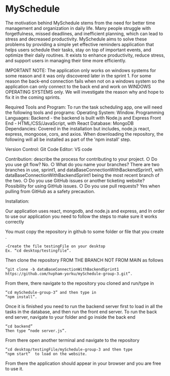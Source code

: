 # MySchedule

The motivation behind MySchedule stems from the need for better time management and organization in daily life. Many people struggle with forgetfulness, missed deadlines, and inefficient planning, which can lead to stress and decreased productivity. MySchedule aims to solve these problems by providing a simple yet effective reminders application that helps users schedule their tasks, stay on top of important events, and optimize their daily routines. It exists to enhance productivity, reduce stress, and support users in managing their time more efficiently.

IMPORTANT NOTE: The application only works on windows systems for some reason and it was only discovered later in the sprint 1. For some reason the back-end connection fails when not on a windows system so the application can only connect to the back end and work on WINDOWS OPERATING SYSTEMS only. We will investigate the reason why and hope to fix it in the coming sprints.

Required Tools and Program:
To run the task scheduling app, one will need the following tools and programs:
Operating System: 
Window.
Programming Languages:
Backend - the backend is built with Node.js and Express
Front End - HTML/CSS/JavaScript, with React
Database: MongoDB
Dependancies: Covered in the installation but includes, node.js react, express, mongoose, cors, and axios. When downloading the repository, the following will all be installed as part of the 'npm install' step.

Version Control: Git
Code Editor: VS code

Contribution: describe the process for contributing to your project. 
○ Do you use git flow? 
	No.
○ What do you name your branches? 
	There are two branches in use, sprint1, and dataBaseConnectionWithBackendSprint1, with dataBaseConnectionWithBackendSprint1 being the most recent branch of the two.
○ Do you use GitHub issues or another ticketing website? 
	Possibility for using GitHub issues.
○ Do you use pull requests? 
	Yes when pulling from GitHub as a safety precaution.

Installation: 

Our application uses react, mongodb, and node.js and express, and In order to use our application you need to follow the steps to make sure it works correctly

You must copy the repository in github to some folder or file that you create .

	-Create the file testingFile on your desktop
	Ex. “cd desktop/testingfile”.

Then clone the repository FROM THE BRANCH NOT FROM MAIN as follows 

	“git clone -b dataBaseConnectionWithBackendSprint1 https://github.com/hvpham-yorku/mySchedule-group-3.git”.

From there, there navigate to the repository you cloned and run/type in 

	“cd mySchedule-group-3” and then type in 
	“npm install”.

Once it is finished you need to run the backend server first to load in all the tasks in the database, and then run the front end server.
	To run the back end server, navigate to your folder and go inside the back end

	“cd backend”
	Then type “node server.js”.

From there open another terminal and navigate to the repository 

	“cd desktop/testingFile/mySchedule-group-3 and then type
	“npm start”  to load on the website.

From there the application should appear in your browser and you are free to use it.


